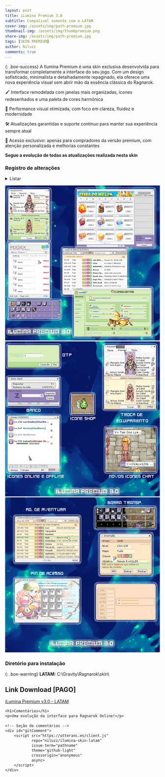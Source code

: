 ```yaml
---
layout: post
title: iLumina Premium 3.0
subtitle: Compativel somente com o LATAM
cover-img: /assets/img/path-premium.jpg
thumbnail-img: /assets/img/thumbpremium.png
share-img: /assets/img/path-premium.jpg
tags: [SKIN PREMIUM]
author: Niluzz
comments: true
---
```


{: .box-success}
A Ilumina Premium é uma skin exclusiva desenvolvida para transformar completamente a interface do seu jogo. Com um design sofisticado, minimalista e detalhadamente repaginado, ela oferece uma nova experiência visual sem abrir mão da essência clássica do Ragnarok.

🖌️ Interface remodelada com janelas mais organizadas, ícones redesenhados e uma paleta de cores harmônica

🚀 Performance visual otimizada, com foco em clareza, fluidez e modernidade

🛠️ Atualizações garantidas e suporte contínuo para manter sua experiência sempre atual

💎 Acesso exclusivo: apenas para compradores da versão premium, com atenção personalizada e melhorias constantes

**Segue a evolução de todas as atualizações realizada nesta skin**
### Registro de alterações
<details markdown="1">
<summary>Listar</summary>
**05/07/2025**

- Diversas melhorias correções visuais

- Alteração do ícone da loja (Shop)

- Modificação na interface das abas de nova mensagem e resposta do Rodex

- Adicionado novo botão para expansão de opções na nova interface (UI)

- Melhorias na interface da Agência de Aventura / Homúnculo

- Novos ícones de status para grupos (online e offline)

- Realizado melhorias visuais compatíveis com o LATAM

- Refinamentos nas abas de armazém,banco, troca de equipamentos, aba de navegação

- Novo ícone para mudança de nível e quest

- Melhorias visuais nas abas "Lista de Quests" e "Equipamentos"

- Interface modificada Rodex

- Novos ícones de status para membros do grupo (online/offline)

- Nova barra de Habilidades

- Novos botões

- Refinamentos na aba de chat, aberto e fechado



</details>


![Ilumina](https://github.com/niluzz/ilumina-skin-latam/raw/main/assets/img/ilumina-hotmart.png)
![descritivo](https://github.com/niluzz/ilumina-skin-latam/raw/main/assets/img/Ilumina-descritivo.png)
![descritivo](https://github.com/niluzz/ilumina-skin-latam/raw/main/assets/img/Ilumina-descritivo2.png)

### Diretório para instalação

{: .box-warning}
**LATAM:** C:\Gravity\Ragnarok\skin\


## Link Download [PAGO]

[iLumina Premium v3.0 - LATAM](https://go.hotmart.com/K100657487C)


<html lang="pt-BR">
<head>
    <meta charset="UTF-8">
    <title>iLuminaX Skin</title>
</head>
<body>

    <h1>Comentários</h1>
    <p>Uma evolução da interface para Ragnarok Online!</p>

    <!-- Seção de comentários -->
    <div id="gitComment">
        <script src="https://utteranc.es/client.js"
                repo="niluzz/ilumina-skin-latam"
                issue-term="pathname"
                theme="github-light"
                crossorigin="anonymous"
                async>
        </script>
    </div>

</body>
</html>